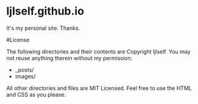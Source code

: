 # ljlself.github.io
It's my personal site. Thanks.

#License

The following directories and their contents are Copyright ljlself. You may not reuse anything therein without my permission:

- _posts/
- images/

All other directories and files are MIT Licensed. 
Feel free to use the HTML and CSS as you please. 